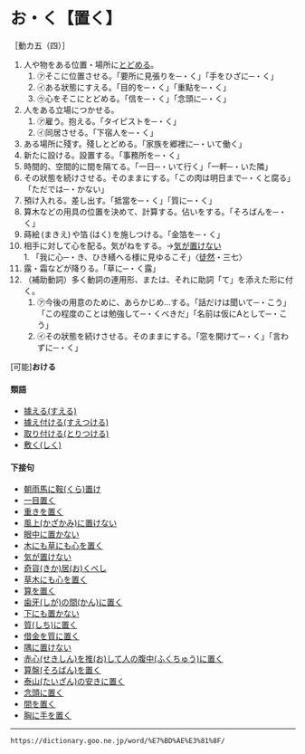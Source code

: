 # お・く【置く】
［動カ五（四）］
1.  人や物をある位置・場所に[とどめる](とどめる（止める／留める／停める）)。    
    1.  ㋐そこに位置させる。「要所に見張りを─・く」「手をひざに─・く」        
    2.  ㋑ある狀態にすえる。「目的を─・く」「重點を─・く」        
    3.  ㋒心をそこにとどめる。「信を─・く」「念頭に─・く」
2.  人をある立場につかせる。    
    1.  ㋐雇う。抱える。「タイピストを─・く」        
    2.  ㋑同居させる。「下宿人を─・く」
3.  ある場所に殘す。殘しとどめる。「家族を郷裡に─・いて働く」
4.  新たに設ける。設置する。「事務所を─・く」
5.  時間的、空間的に間を隔てる。「一日─・いて行く」「一軒─・いた隣」
6.  その狀態を続けさせる。そのままにする。「この肉は明日まで─・くと腐る」「ただでは─・かない」
7.  預け入れる。差し出す。「抵當を─・く」「質に─・く」
8.  算木などの用具の位置を決めて、計算する。佔いをする。「そろばんを─・く」
9.  蒔絵 (まきえ) や箔 (はく) を施しつける。「金箔を─・く」
10.  相手に対して心を配る。気がねをする。→[気が置けない](https://dictionary.goo.ne.jp/word/%E6%B0%97%E3%81%8C%E7%BD%AE%E3%81%91%E3%81%AA%E3%81%84/#jn-50069)    
    1.  「我に心─・き、ひき繕へる様に見ゆるこそ」〈[徒然](https://dictionary.goo.ne.jp/word/%E5%BE%92%E7%84%B6%E8%8D%89/#jn-148773)・三七〉
11. 露・霜などが降りる。「草に─・く露」
12. （補助動詞）多く動詞の連用形、または、それに助詞「て」を添えた形に付く。   
    1.  ㋐今後の用意のために、あらかじめ…する。「話だけは聞いて─・こう」「この程度のことは勉強して─・くべきだ」「名前は仮にAとして─・こう」        
    2.  ㋑その狀態を続けさせる。そのままにする。「窓を開けて─・く」「言わずに─・く」
        

\[可能\]**おける**

#### 類語

-   [據える(すえる)](https://dictionary.goo.ne.jp/word/%E6%8D%AE%E3%81%88%E3%82%8B/#jn-117296)
-   [據え付ける(すえつける)](https://dictionary.goo.ne.jp/word/%E6%8D%AE%E4%BB%98%E3%81%91%E3%82%8B/#jn-117260)
-   [取り付ける(とりつける)](%E3%81%A8%E3%82%8A%E3%81%A4%E3%81%91%E3%82%8B%EF%BC%88%E5%8F%96%E4%BB%98%E3%81%91%E3%82%8B%EF%BC%89.md)
-   [敷く(しく)](https://dictionary.goo.ne.jp/word/%E6%95%B7%E3%81%8F/#jn-95293)

#### 下接句

-   [朝雨馬に鞍(くら)置け](https://dictionary.goo.ne.jp/word/%E6%9C%9D%E9%9B%A8%E9%A6%AC%E3%81%AB%E9%9E%8D%E7%BD%AE%E3%81%91/#jn-3280)
-   [一目置く](https://dictionary.goo.ne.jp/word/%E4%B8%80%E7%9B%AE%E7%BD%AE%E3%81%8F/#jn-12843)
-   [重きを置く](https://dictionary.goo.ne.jp/word/%E9%87%8D%E3%81%8D%E3%82%92%E7%BD%AE%E3%81%8F/#jn-33391)
-   [風上(かざかみ)に置けない](https://dictionary.goo.ne.jp/word/%E9%A2%A8%E4%B8%8A%E3%81%AB%E7%BD%AE%E3%81%91%E3%81%AA%E3%81%84/#jn-40064)
-   [眼中に置かない](https://dictionary.goo.ne.jp/word/%E7%9C%BC%E4%B8%AD%E3%81%AB%E7%BD%AE%E3%81%8B%E3%81%AA%E3%81%84/#jn-49057)
-   [木にも草にも心を置く](https://dictionary.goo.ne.jp/word/%E6%9C%A8%E3%81%AB%E3%82%82%E8%8D%89%E3%81%AB%E3%82%82%E5%BF%83%E3%82%92%E7%BD%AE%E3%81%8F/#jn-50054)
-   [気が置けない](https://dictionary.goo.ne.jp/word/%E6%B0%97%E3%81%8C%E7%BD%AE%E3%81%91%E3%81%AA%E3%81%84/#jn-50069)
-   [奇貨(きか)居(お)くべし](https://dictionary.goo.ne.jp/word/%E5%A5%87%E8%B2%A8%E5%B1%85%E3%81%8F%E3%81%B9%E3%81%97/#jn-50571)
-   [草木にも心を置く](https://dictionary.goo.ne.jp/word/%E8%8D%89%E6%9C%A8%E3%81%AB%E3%82%82%E5%BF%83%E3%82%92%E7%BD%AE%E3%81%8F/#jn-61006)
-   [算を置く](https://dictionary.goo.ne.jp/word/%E7%AE%97%E3%82%92%E7%BD%AE%E3%81%8F/#jn-90031)
-   [歯牙(しが)の間(かん)に置く](https://dictionary.goo.ne.jp/word/%E6%AD%AF%E7%89%99%E3%81%AE%E9%96%93%E3%81%AB%E7%BD%AE%E3%81%8F/#jn-94224)
-   [下にも置かない](https://dictionary.goo.ne.jp/word/%E4%B8%8B%E3%81%AB%E3%82%82%E7%BD%AE%E3%81%8B%E3%81%AA%E3%81%84/#jn-97297)
-   [質(しち)に置く](https://dictionary.goo.ne.jp/word/%E8%B3%AA%E3%81%AB%E7%BD%AE%E3%81%8F/#jn-97782)
-   [借金を質に置く](https://dictionary.goo.ne.jp/word/%E5%80%9F%E9%87%91%E3%82%92%E8%B3%AA%E3%81%AB%E7%BD%AE%E3%81%8F/#jn-102374)
-   [隅に置けない](https://dictionary.goo.ne.jp/word/%E9%9A%85%E3%81%AB%E7%BD%AE%E3%81%91%E3%81%AA%E3%81%84/#jn-119980)
-   [赤心(せきしん)を推(お)して人の腹中(ふくちゅう)に置く](https://dictionary.goo.ne.jp/word/%E8%B5%A4%E5%BF%83%E3%82%92%E6%8E%A8%E3%81%97%E3%81%A6%E4%BA%BA%E3%81%AE%E8%85%B9%E4%B8%AD%E3%81%AB%E7%BD%AE%E3%81%8F/#jn-123539)
-   [算盤(そろばん)を置く](https://dictionary.goo.ne.jp/word/%E7%AE%97%E7%9B%A4%E3%82%92%E7%BD%AE%E3%81%8F/#jn-131853)
-   [泰山(たいざん)の安きに置く](https://dictionary.goo.ne.jp/word/%E6%B3%B0%E5%B1%B1%E3%81%AE%E5%AE%89%E3%81%8D%E3%81%AB%E7%BD%AE%E3%81%8F/#jn-133193)
-   [念頭に置く](https://dictionary.goo.ne.jp/word/%E5%BF%B5%E9%A0%AD%E3%81%AB%E7%BD%AE%E3%81%8F/#jn-171047)
-   [間を置く](https://dictionary.goo.ne.jp/word/%E9%96%93%E3%82%92%E7%BD%AE%E3%81%8F/#jn-206549)
-   [胸に手を置く](https://dictionary.goo.ne.jp/word/%E8%83%B8%E3%81%AB%E6%89%8B%E3%82%92%E7%BD%AE%E3%81%8F/#jn-215803)

---
`https://dictionary.goo.ne.jp/word/%E7%BD%AE%E3%81%8F/`